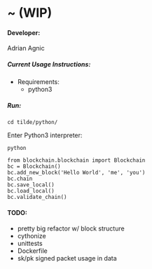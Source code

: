 # ~ (WIP)

#### Developer:
Adrian Agnic

##### Current Usage Instructions:
* Requirements:
  * python3
##### Run:
  ```commandline
  cd tilde/python/
  ```
  Enter Python3 interpreter:
  ```commandline
  python
  ```
  ```commandline
  from blockchain.blockchain import Blockchain
  bc = Blockchain()
  bc.add_new_block('Hello World', 'me', 'you')
  bc.chain
  bc.save_local()
  bc.load_local()
  bc.validate_chain()
  ```

#### TODO:
* pretty big refactor w/ block structure
* cythonize
* unittests
* Dockerfile
* sk/pk signed packet usage in data
